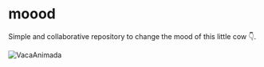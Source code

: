 # moood
Simple and collaborative repository to change the mood of this little cow 👇.

![VacaAnimada](https://github.com/user-attachments/assets/c2cd58d0-9d63-428e-8582-2cb6eb788a3f)
